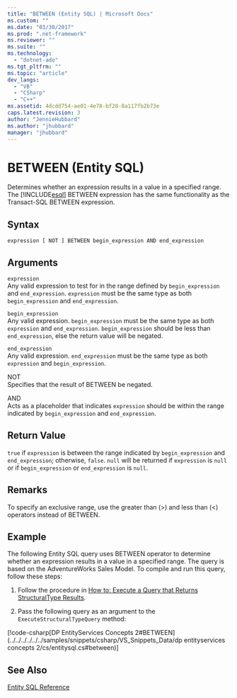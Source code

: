 ```yaml
---
title: "BETWEEN (Entity SQL) | Microsoft Docs"
ms.custom: ""
ms.date: "03/30/2017"
ms.prod: ".net-framework"
ms.reviewer: ""
ms.suite: ""
ms.technology: 
  - "dotnet-ado"
ms.tgt_pltfrm: ""
ms.topic: "article"
dev_langs: 
  - "VB"
  - "CSharp"
  - "C++"
ms.assetid: 4dcdd754-ae01-4e78-bf28-8a117fb2b73e
caps.latest.revision: 3
author: "JennieHubbard"
ms.author: "jhubbard"
manager: "jhubbard"
---
```

# BETWEEN (Entity SQL)
Determines whether an expression results in a value in a specified range. The [!INCLUDE[esql](../../../../../../includes/esql-md.md)] BETWEEN expression has the same functionality as the Transact-SQL BETWEEN expression.  
  
## Syntax  
  
```  
expression [ NOT ] BETWEEN begin_expression AND end_expression    
```  
  
## Arguments  
 `expression`  
 Any valid expression to test for in the range defined by `begin_expression` and `end_expression`. `expression` must be the same type as both `begin_expression` and `end_expression`.  
  
 `begin_expression`  
 Any valid expression. `begin_expression` must be the same type as both `expression` and `end_expression`. `begin_expression` should be less than `end_expression`, else the return value will be negated.  
  
 `end_expression`  
 Any valid expression. `end_expression` must be the same type as both `expression` and `begin_expression`.  
  
 NOT  
 Specifies that the result of BETWEEN be negated.  
  
 AND  
 Acts as a placeholder that indicates `expression` should be within the range indicated by `begin_expression` and `end_expression`.  
  
## Return Value  
 `true` if `expression` is between the range indicated by `begin_expression` and `end_expression`; otherwise, `false`. `null` will be returned if `expression` is `null` or if `begin_expression` or `end_expression` is `null`.  
  
## Remarks  
 To specify an exclusive range, use the greater than (>) and less than (<) operators instead of BETWEEN.  
  
## Example  
 The following Entity SQL query uses BETWEEN operator to determine whether an expression results in a value in a specified range. The query is based on the AdventureWorks Sales Model. To compile and run this query, follow these steps:  
  
1.  Follow the procedure in [How to: Execute a Query that Returns StructuralType Results](../../../../../../docs/framework/data/adonet/ef/how-to-execute-a-query-that-returns-structuraltype-results.md).  
  
2.  Pass the following query as an argument to the `ExecuteStructuralTypeQuery` method:  
  
 [!code-csharp[DP EntityServices Concepts 2#BETWEEN](../../../../../../samples/snippets/csharp/VS_Snippets_Data/dp entityservices concepts 2/cs/entitysql.cs#between)]  
  
## See Also  
 [Entity SQL Reference](../../../../../../docs/framework/data/adonet/ef/language-reference/entity-sql-reference.md)
